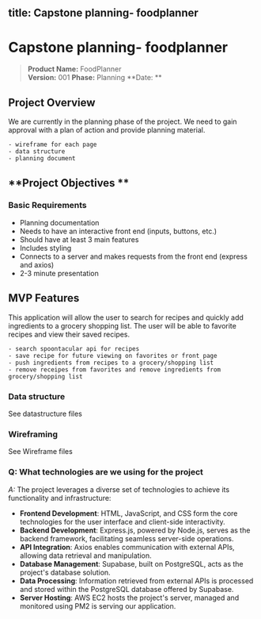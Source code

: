 
title: Capstone planning- foodplanner
---
# Capstone planning- foodplanner

> **Product Name:** FoodPlanner  
> **Version:** 001
> **Phase:** Planning
> **Date: **

## **Project Overview**

We are currently in the planning phase of the project. We need to gain approval with a plan of action and provide planning material.

    - wireframe for each page
    - data structure
    - planning document

## **Project Objectives **

### Basic Requirements

-   Planning documentation
-   Needs to have an interactive front end (inputs, buttons, etc.)
-   Should have at least 3 main features
-   Includes styling
-   Connects to a server and makes requests from the front end (express and axios)
-   2-3 minute presentation

## MVP Features

This application will allow the user to search for recipes and quickly add ingredients to a grocery shopping list. The user will be able to favorite recipes and view their saved recipes.

    - search spoontacular api for recipes
    - save recipe for future viewing on favorites or front page
    - push ingredients from recipes to a grocery/shopping list
    - remove receipes from favorites and remove ingredients from grocery/shopping list

### Data structure

See datastructure files

### Wireframing

See Wireframe files



### Q: What technologies are we using for the project

_A:_ The project leverages a diverse set of technologies to achieve its functionality and infrastructure:

-   **Frontend Development**: HTML, JavaScript, and CSS form the core technologies for the user interface and client-side interactivity.
-   **Backend Development**: Express.js, powered by Node.js, serves as the backend framework, facilitating seamless server-side operations.
-   **API Integration**: Axios enables communication with external APIs, allowing data retrieval and manipulation.
-   **Database Management**: Supabase, built on PostgreSQL, acts as the project's database solution.
-   **Data Processing**: Information retrieved from external APIs is processed and stored within the PostgreSQL database offered by Supabase.
-   **Server Hosting**: AWS EC2 hosts the project's server, managed and monitored using PM2 is serving our application.



          